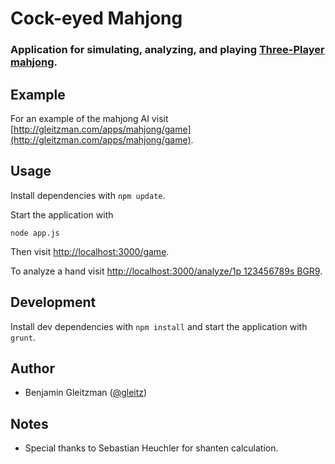 # Cock-eyed Mahjong

### Application for simulating, analyzing, and playing [Three-Player mahjong](http://www.japanese-mahjong.com/3pmjintro.html).

Example
-------

For an example of the mahjong AI visit [http://gleitzman.com/apps/mahjong/game](http://gleitzman.com/apps/mahjong/game).

Usage
-----

Install dependencies with `npm update`.

Start the application with

    node app.js

Then visit [http://localhost:3000/game](http://localhost:3000/game).

To analyze a hand visit [http://localhost:3000/analyze/1p 123456789s BGR9](http://localhost:3000/analyze/1p%20123456789s%20BGR9).

Development
------

Install dev dependencies with `npm install` and start the application with `grunt`.


Author
------

-  Benjamin Gleitzman ([@gleitz](http://github.com/gleitz))


Notes
-----

-  Special thanks to Sebastian Heuchler for shanten calculation.
